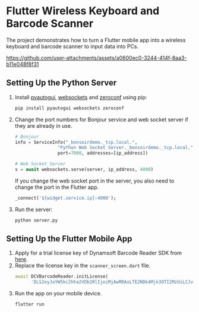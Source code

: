 # Flutter Wireless Keyboard and Barcode Scanner

The project demonstrates how to turn a Flutter mobile app into a wireless keyboard and barcode scanner to input data into PCs.

https://github.com/user-attachments/assets/a0600ec0-3244-414f-8aa3-b11e048f8f31


## Setting Up the Python Server
1. Install [pyautogui](https://pypi.org/project/PyAutoGUI/), [websockets](https://pypi.org/project/websockets/) and [zeroconf](https://pypi.org/project/zeroconf/) using pip:
    ```bash
    pip install pyautogui websockets zeroconf
    ```
2. Change the port numbers for Bonjour service and web socket server if they are already in use.
    ```python
    # Bonjour
    info = ServiceInfo("_bonsoirdemo._tcp.local.",
                    "Python Web Socket Server._bonsoirdemo._tcp.local.",
                    port=7000, addresses=[ip_address])

    # Web Socket Server
    s = await websockets.serve(server, ip_address, 4000)
    ```

    If you change the web socket port in the server, you also need to change the port in the Flutter app.
    ```dart
    _connect('${widget.service.ip}:4000');
    ```

3. Run the server:
    ```bash
    python server.py
    ```

## Setting Up the Flutter Mobile App
1. Apply for a trial license key of Dynamsoft Barcode Reader SDK from [here](https://www.dynamsoft.com/customer/license/trialLicense/?product=dcv&package=cross-platform).
2. Replace the license key in the `scanner_screen.dart` file.
    ```dart
    await DCVBarcodeReader.initLicense(
          'DLS2eyJoYW5kc2hha2VDb2RlIjoiMjAwMDAxLTE2NDk4Mjk3OTI2MzUiLCJvcmdhbml6YXRpb25JRCI6IjIwMDAwMSIsInNlc3Npb25QYXNzd29yZCI6IndTcGR6Vm05WDJrcEQ5YUoifQ==');
    ```
3. Run the app on your mobile device.
    ```bash
    flutter run
    ```
    
    


